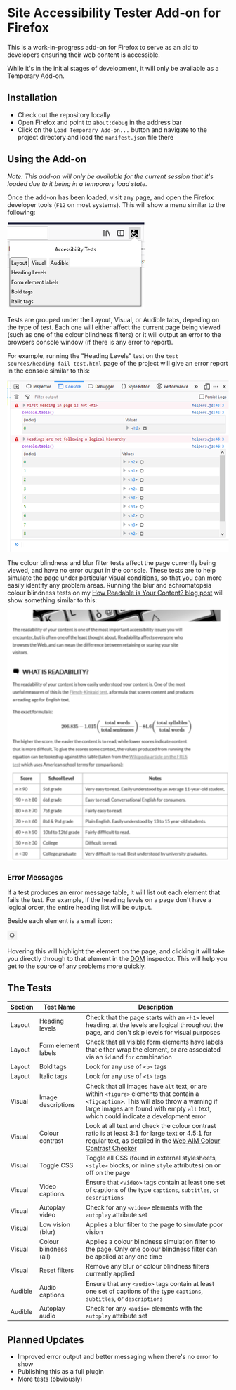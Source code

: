 # Site Accessibility Tester Add-on for Firefox

This is a work-in-progress add-on for Firefox to serve as an aid to developers ensuring their web content is accessible.

While it's in the initial stages of development, it will only be available as a Temporary Add-on.

## Installation

* Check out the repository locally
* Open Firefox and point to `about:debug` in the address bar
* Click on the `Load Temporary Add-on...` button and navigate to the project directory and load the `manifest.json` file there

## Using the Add-on

_Note: This add-on will only be available for the current session that it's loaded due to it being in a temporary load state._

Once the add-on has been loaded, visit any page, and open the Firefox developer tools (`F12` on most systems). This will show a menu similar to the following:

![Accessibility add-on main menu](docs/img/plugin-menu.png)

Tests are grouped under the Layout, Visual, or Audible tabs, depeding on the type of test. Each one will either affect the current page being viewed (such as one of the colour blindness filters) or it will output an error to the browsers console window (if there is any error to report).

For example, running the "Heading Levels" test on the `test sources/heading fail test.html` page of the project will give an error report in the console similar to this:

![Accessibility add-on example error table](docs/img/heading-error-console.png)

The colour blindness and blur filter tests affect the page currently being viewed, and have no error output in the console. These tests are to help simulate the page under particular visual conditions, so that you can more easily identify any problem areas. Running the blur and achromatopsia colour blindness tests on my [How Readable is Your Content? blog post](http://www.ashleysheridan.co.uk/blog/How+Readable+is+Your+Content%3F) will show something similar to this:

![Blur and achromatopsia simulation filter being applied to a web page](docs/img/blur-achromatopsia-filters.png)

### Error Messages

If a test produces an error message table, it will list out each element that fails the test. For example, if the heading levels on a page don't have a logical order, the entire heading list will be output.

Beside each element is a small icon:

![Firefox DOM inspect icon](docs/img/element-inspect-icon.png)

Hovering this will highlight the element on the page, and clicking it will take you directly through to that element in the <abbr title="Document Object Model">DOM</abbr> inspector. This will help you get to the source of any problems more quickly.

## The Tests

Section|Test Name|Description
---|---|---
Layout|Heading levels|Check that the page starts with an `<h1>` level heading, at the levels are logical throughout the page, and don't skip levels for visual purposes
Layout|Form element labels|Check that all visible form elements have labels that either wrap the element, or are associated via an `id` and `for` combination
Layout|Bold tags|Look for any use of `<b>` tags
Layout|Italic tags|Look for any use of `<i>` tags
Visual|Image descriptions|Check that all images have `alt` text, or are within `<figure>` elements that contain a `<figcaption>`. This will also throw a warning if large images are found with empty `alt` text, which could indicate a development error
Visual|Colour contrast|Look at all text and check the colour contrast ratio is at least 3:1 for large text or 4.5:1 for regular text, as detailed in the [Web <abbr title="Accessibility in Mind">AIM</abbr> Colour Contrast Checker](https://webaim.org/resources/contrastchecker/)
Visual|Toggle CSS|Toggle all CSS (found in external stylesheets, `<style>` blocks, or inline `style` attributes) on or off on the page
Visual|Video captions|Ensure that `<video>` tags contain at least one set of captions of the type `captions`, `subtitles`, or `descriptions`
Visual|Autoplay video|Check for any `<video>` elements with the `autoplay` attribute set
Visual|Low vision (blur)|Applies a blur filter to the page to simulate poor vision
Visual|Colour blindness (all)|Applies a colour blindness simulation filter to the page. Only one colour blindness filter can be applied at any one time
Visual|Reset filters|Remove any blur or colour blindness filters currently applied
Audible|Audio captions|Ensure that any `<audio>` tags contain at least one set of captions of the type `captions`, `subtitles`, or `descriptions`
Audible|Autoplay audio|Check for any `<audio>` elements with the `autoplay` attribute set

## Planned Updates

* Improved error output and better messaging when there's no error to show
* Publishing this as a full plugin
* More tests (obviously)